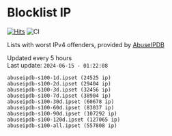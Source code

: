 # Blocklist IP

[![Hits](https://hits.seeyoufarm.com/api/count/incr/badge.svg?url=https%3A%2F%2Fgithub.com%2Fborestad%2Fblocklist-ip%2F&count_bg=%2379C83D&title_bg=%23555555&icon=&icon_color=%23E7E7E7&title=hits&edge_flat=false)](https://hits.seeyoufarm.com)  ![CI](https://img.shields.io/github/workflow/status/borestad/blocklist-ip/CI?style=flat-square)

Lists with worst IPv4 offenders, provided by [AbuseIPDB](https://www.abuseipdb.com/)

<!-- FOOTER-PLACEHOLDER -->
Updated every 5 hours<br>
Last update: `2024-06-15 - 01:22:08`
```
abuseipdb-s100-1d.ipset (24525 ip)
abuseipdb-s100-2d.ipset (29404 ip)
abuseipdb-s100-3d.ipset (32456 ip)
abuseipdb-s100-7d.ipset (38904 ip)
abuseipdb-s100-30d.ipset (60678 ip)
abuseipdb-s100-60d.ipset (83037 ip)
abuseipdb-s100-90d.ipset (107292 ip)
abuseipdb-s100-120d.ipset (127065 ip)
abuseipdb-s100-all.ipset (557808 ip)
```
